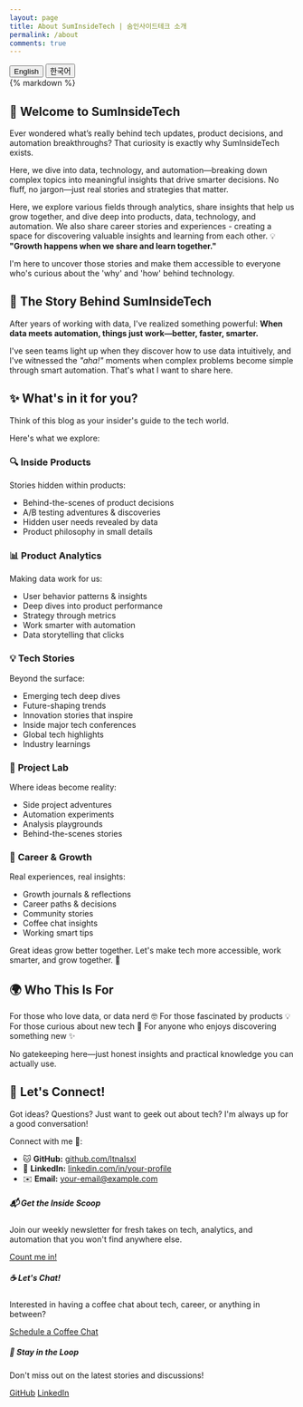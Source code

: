 ```yaml
---
layout: page
title: About SumInsideTech | 숨인사이드테크 소개
permalink: /about
comments: true
---
```


<div class="language-selector text-right mb-4">
  <button onclick="switchLanguage('en')" id="en-btn" class="btn btn-sm btn-outline-primary">English</button>
  <button onclick="switchLanguage('ko')" id="ko-btn" class="btn btn-sm btn-outline-primary">한국어</button>
</div>

<div id="content-en">

<div class="row justify-content-between">
<div class="col-md-8 pr-5">
{% markdown %}

## 👋 Welcome to **SumInsideTech**

Ever wondered what’s really behind tech updates, product decisions, and automation breakthroughs? That curiosity is exactly why SumInsideTech exists.

Here, we dive into data, technology, and automation—breaking down complex topics into meaningful insights that drive smarter decisions. No fluff, no jargon—just real stories and strategies that matter.

Here, we explore various fields through analytics, share insights that help us grow together, and dive deep into products, data, technology, and automation. We also share career stories and experiences - creating a space for discovering valuable insights and learning from each other.
💡 **"Growth happens when we share and learn together."**

I'm here to uncover those stories and make them accessible to everyone who's curious about the 'why' and 'how' behind technology.

## 🚀 **The Story Behind SumInsideTech**
After years of working with data, I've realized something powerful:
**When data meets automation, things just work—better, faster, smarter.**


I've seen teams light up when they discover how to use data intuitively, and I've witnessed the *"aha!"* moments when complex problems become simple through smart automation. That's what I want to share here.

## ✨ **What's in it for you?**
Think of this blog as your insider's guide to the tech world. 

Here's what we explore:

### 🔍 **Inside Products**
Stories hidden within products:
- Behind-the-scenes of product decisions
- A/B testing adventures & discoveries
- Hidden user needs revealed by data
- Product philosophy in small details

### 📊 **Product Analytics**
Making data work for us:
- User behavior patterns & insights
- Deep dives into product performance
- Strategy through metrics
- Work smarter with automation
- Data storytelling that clicks

### 💡 **Tech Stories**
Beyond the surface:
- Emerging tech deep dives
- Future-shaping trends
- Innovation stories that inspire
- Inside major tech conferences
- Global tech highlights
- Industry learnings

### 🔬 **Project Lab**
Where ideas become reality:
- Side project adventures
- Automation experiments
- Analysis playgrounds
- Behind-the-scenes stories

### 👤 **Career & Growth**
Real experiences, real insights:
- Growth journals & reflections
- Career paths & decisions
- Community stories
- Coffee chat insights
- Working smart tips

Great ideas grow better together. Let's make tech more accessible, work smarter, and grow together. 💫

## 🌍 **Who This Is For**

For those who love data, or data nerd 🤓
For those fascinated by products 💡
For those curious about new tech 🚀
For anyone who enjoys discovering something new ✨

No gatekeeping here—just honest insights and practical knowledge you can actually use.

## 📩 **Let's Connect!**
Got ideas? Questions? Just want to geek out about tech? I'm always up for a good conversation!

Connect with me 🤝:
<ul>
  <li>🐱 <strong>GitHub:</strong> <a href="https://github.com/ltnalsxl" target="_blank">github.com/ltnalsxl</a></li>
  <li>💼 <strong>LinkedIn:</strong> <a href="https://linkedin.com/in/your-profile" target="_blank">linkedin.com/in/your-profile</a></li>
  <li>✉️ <strong>Email:</strong> <a href="mailto:your-email@example.com">your-email@example.com</a></li>
</ul>
</div>

<div class="col-md-4">
<div class="sticky-top sticky-top-80">
<h5>📬 Get the Inside Scoop</h5>
<p>Join our weekly newsletter for fresh takes on tech, analytics, and automation that you won't find anywhere else.</p>
<a target="_blank" href="#" class="btn btn-primary">Count me in!</a>

<h5>☕ Let's Chat!</h5>
<p>Interested in having a coffee chat about tech, career, or anything in between?</p>
<a href="mailto:fltnadls1011@gmail.com?subject=Coffee%20Chat%20Request&body=Hi%20Sumin%2C%0A%0AI'd%20love%20to%20have%20a%20coffee%20chat%20with%20you!%0A%0AWhat%20I'd%20like%20to%20discuss%3A%0A-%20%0A%0AAbout%20me%3A%0A-%20" class="btn btn-outline-primary mb-4">Schedule a Coffee Chat</a>

<h5 class="mt-5">🌟 Stay in the Loop</h5>
<p>Don't miss out on the latest stories and discussions!</p>
<div class="social-links">
    <a target="_blank" href="https://github.com/ltnalsxl" class="btn btn-dark"><i class="fab fa-github"></i> GitHub</a> 
    <a target="_blank" href="https://linkedin.com/in/your-profile" class="btn btn-primary"><i class="fab fa-linkedin"></i> LinkedIn</a>
</div>
</div>
</div>
</div></div>

<div id="content-ko" style="display: none;">


<div class="row justify-content-between">
<div class="col-md-8 pr-5">
## 👋 안녕하세요, 숨인사이드테크입니다!


기술 업데이트, 제품 전략, 자동화 혁신 뒤에는 어떤 이야기가 숨어 있을까요? 그 호기심을 이곳 **숨인사이드테크**에서 풀어가 보려고 해요.
이곳은 기술과 데이터, 그리고 자동화의 세계를 더 깊이 들여다보고 이야기 나누는 곳이자, 분석 관점으로 다양한 분야를 탐색하고, 함께 성장하는 인사이트를 나누며, 프로덕트, 데이터, 기술, 자동화의 세계를 더 깊이 들여다보는 공간이에요.

누구나 쉽게 이해하고 활용할 수 있도록, 가치 있는 이야기들을 발견하고 서로에게 배우는 여정을 함께해요.
이곳은 💡 **"함께 나누고 배우며 성장하는 곳"** 입니다.

## 🚀 **숨인사이드테크를 시작한 이유**
데이터와 프로덕트 분야에서 일하면서 깨달은 게 있어요. 데이터를 제대로 이해하고 스마트한 자동화를 더하면 정말 놀라운 일이 일어난다는 거죠. 

팀원들이 데이터를 직관적으로 이해하고 활용하게 되었을 때의 그 빛나는 순간들, 복잡해 보이던 문제가 자동화를 통해 간단해지는 순간들... 이런 경험들을 나누고 싶었어요.

### ✨ **이런 이야기들을 나눠요**

### 🔍 **Inside Products**
제품 속에는 늘 흥미로운 이야기가 숨어있죠:
- 제품 결정 뒤에 숨은 재미있는 이야기
- A/B 테스트로 발견한 특별한 순간들
- 데이터로 찾아낸 숨겨진 사용자 니즈
- 작은 디테일 속 제품 철학 이야기

### 📊 **Product Analytics**
데이터가 복잡할 필요는 없어요. 인사이트를 발견하는 여정을 함께해요:
- 사용자 행동 패턴 탐색하기
- 제품 성과 분석 이야기
- 지표로 읽는 제품 전략
- 분석 자동화로 일 잘하기

### 💡 **Tech Stories**
기술 너머의 이야기를 들려드려요:
- 새로운 기술 톺아보기
- 미래를 바꿀 테크 트렌드
- 영감을 주는 혁신 사례
- 글로벌 테크 컨퍼런스 인사이트
- 업계 트렌드와 인사이트

### 🔬 **Project Lab**
실험하고 배우는 공간:
- 사이드 프로젝트 이야기
- 자동화 실험실
- 데이터 분석 프로젝트
- 실험의 비하인드 스토리

### 👤 **Career & Growth**
서로의 경험에서 배워요:
- 성장 일지와 회고록
- 커리어 고민과 선택의 순간들
- 커뮤니티 활동과 밋업 이야기
- 실무에서 배운 작은 팁들

## 🌍 **이런 분들을 위한 공간이에요**

데이터가 재밌는 분들 🤓
프로덕트에 관심 많은 분들 💡
새로운 기술이 궁금한 분들 🚀
뭔가를 발견하는 게 즐거운 분들 ✨

어려운 이야기는 NO! 현장에서 바로 쓸 수 있는 인사이트와 꿀팁만 골라 담았어요.

## 📩 **함께 이야기해요!**
아이디어가 있으신가요? 궁금한 점이 있다면? 아니면 그냥 테크 이야기로 수다 떨고 싶으신가요? 언제든 환영입니다!

함께해요 🤝:
<ul>
  <li>🐱 <strong>GitHub:</strong> <a href="https://github.com/ltnalsxl" target="_blank">github.com/ltnalsxl</a></li>
  <li>💼 <strong>LinkedIn:</strong> <a href="https://linkedin.com/in/your-profile" target="_blank">linkedin.com/in/your-profile</a></li>
  <li>✉️ <strong>Email:</strong> <a href="mailto:fltnadls1011@gmail.com">fltnadls1011@gmail.com</a></li>
</ul>
</div>

<div class="col-md-4">
<div class="sticky-top sticky-top-80">
<h5>📬 위클리 인사이드</h5>
<p>매주 찾아가는 테크, 분석, 자동화 이야기를 받아보세요!</p>
<a target="_blank" href="#" class="btn btn-primary mb-4">소식 받기 📩</a>

<h5>☕ 커피챗 하실래요?</h5>
<p>테크, 커리어, 그 외 어떤 이야기든 함께 나누고 싶으시다면!</p>
<a href="mailto:fltnadls1011@gmail.com?subject=커피챗%20신청&body=안녕하세요%20수민님%2C%0A%0A커피챗을%20통해%20이야기%20나누고%20싶습니다!%0A%0A나누고%20싶은%20이야기%3A%0A-%20%0A%0A간단한%20자기소개%3A%0A-%20" class="btn btn-outline-primary mb-4">커피챗 신청하기</a>

<h5>🤝 Connect</h5>
<div class="social-links">
    <a target="_blank" href="https://github.com/ltnalsxl" class="btn btn-dark"><i class="fab fa-github"></i> GitHub</a> 
    <a target="_blank" href="https://linkedin.com/in/your-profile" class="btn btn-primary"><i class="fab fa-linkedin"></i> LinkedIn</a>
</div>
</div>
</div>
</div>
  {% endmarkdown %}

</div>
<script>
function switchLanguage(lang) {
  if (lang === 'en') {
    document.getElementById('content-en').style.display = 'block';
    document.getElementById('content-ko').style.display = 'none';
    document.getElementById('en-btn').classList.add('active');
    document.getElementById('ko-btn').classList.remove('active');
  } else {
    document.getElementById('content-en').style.display = 'none';
    document.getElementById('content-ko').style.display = 'block';
    document.getElementById('en-btn').classList.remove('active');
    document.getElementById('ko-btn').classList.add('active');
  }
}
</script>
